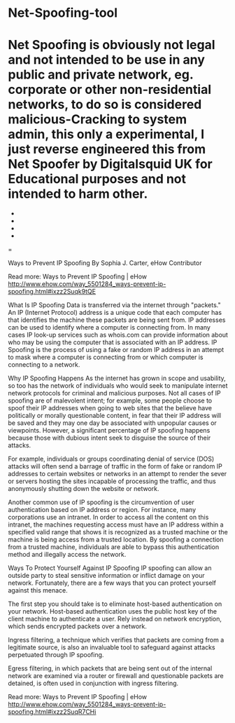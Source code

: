 Net-Spoofing-tool
=================

Net Spoofing  is obviously not legal and not intended to be use in any public and private network,  eg. corporate or other non-residential networks, to do so is considered malicious-Cracking to system admin, this only a experimental, I just reverse engineered  this from Net Spoofer by Digitalsquid UK for Educational purposes and not intended to harm other.
=
-
-
-
-
=

Ways to Prevent IP Spoofing
By Sophia J. Carter, eHow Contributor


Read more: Ways to Prevent IP Spoofing | eHow http://www.ehow.com/way_5501284_ways-prevent-ip-spoofing.html#ixzz2Suqk9tQE

What Is IP Spoofing
Data is transferred via the internet through "packets." An IP (Internet Protocol) address is a unique code that each computer has that identifies the machine these packets are being sent from. IP addresses can be used to identify where a computer is connecting from. In many cases IP look-up services such as whois.com can provide information about who may be using the computer that is associated with an IP address. IP Spoofing is the process of using a fake or random IP address in an attempt to mask where a computer is connecting from or which computer is connecting to a network.

Why IP Spoofing Happens
As the internet has grown in scope and usability, so too has the network of individuals who would seek to manipulate internet network protocols for criminal and malicious purposes. Not all cases of IP spoofing are of malevolent intent; for example, some people choose to spoof their IP addresses when going to web sites that the believe have politically or morally questionable content, in fear that their IP address will be saved and they may one day be associated with unpopular causes or viewpoints. However, a significant percentage of IP spoofing happens because those with dubious intent seek to disguise the source of their attacks.

For example, individuals or groups coordinating denial of service (DOS) attacks will often send a barrage of traffic in the form of fake or random IP addresses to certain websites or networks in an attempt to render the sever or servers hosting the sites incapable of processing the traffic, and thus anonymously shutting down the website or network.

Another common use of IP spoofing is the circumvention of user authentication based on IP address or region. For instance, many corporations use an intranet. In order to access all the content on this intranet, the machines requesting access must have an IP address within a specified valid range that shows it is recognized as a trusted machine or the machine is being access from a trusted location. By spoofing a connection from a trusted machine, individuals are able to bypass this authentication method and illegally access the network.

Ways To Protect Yourself Against IP Spoofing
IP spoofing can allow an outside party to steal sensitive information or inflict damage on your network. Fortunately, there are a few ways that you can protect yourself against this menace.

The first step you should take is to eliminate host-based authentication on your network. Host-based authentication uses the public host key of the client machine to authenticate a user. Rely instead on network encryption, which sends encrypted packets over a network.

Ingress filtering, a technique which verifies that packets are coming from a legitimate source, is also an invaluable tool to safeguard against attacks perpetuated through IP spoofing.

Egress filtering, in which packets that are being sent out of the internal network are examined via a router or firewall and questionable packets are detained, is often used in conjunction with ingress filtering.



Read more: Ways to Prevent IP Spoofing | eHow http://www.ehow.com/way_5501284_ways-prevent-ip-spoofing.html#ixzz2SuqR7CHi
